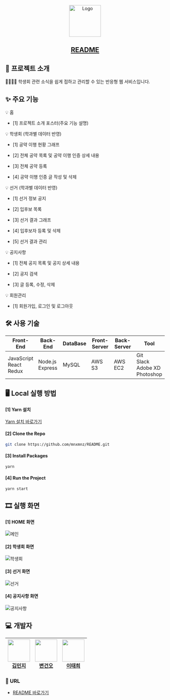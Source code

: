<p align="center">
  <a href="https://github.com/mnxmnz/README">
    <img src="https://img1.daumcdn.net/thumb/R1280x0/?scode=mtistory2&fname=https%3A%2F%2Fblog.kakaocdn.net%2Fdn%2FcyGltq%2FbtqQwownDQw%2FJuHE8Di0J0NUKT2vcaNGkK%2Fimg.png" alt="Logo" width="100" height="100">
  </a>

  <h2 align="center"><a href="http://gachonreadme.s3.ap-northeast-2.amazonaws.com/index.html#/">README</a>
</h2>
</p>

## 📑 프로젝트 소개

👩‍🎓👨‍🎓 학생회 관련 소식을 쉽게 접하고 관리할 수 있는 반응형 웹 서비스입니다.

## ✨ 주요 기능

💡 홈

  - [1] 프로젝트 소개 포스터(주요 기능 설명)

💡 학생회 (학과별 데이터 반영)

  - [1] 공약 이행 현황 그래프

  - [2] 전체 공약 목록 및 공약 이행 인증 상세 내용

  - [3] 전체 공약 등록

  - [4] 공약 이행 인증 글 작성 및 삭제

💡 선거 (학과별 데이터 반영)

  - [1] 선거 정보 공지

  - [2] 입후보 목록

  - [3] 선거 결과 그래프

  - [4] 입후보자 등록 및 삭제

  - [5] 선거 결과 관리

💡 공지사항

  - [1] 전체 공지 목록 및 공지 상세 내용

  - [2] 공지 검색

  - [3] 글 등록, 수정, 삭제

💡 회원관리

  - [1] 회원가입, 로그인 및 로그아웃
  
## 🛠 사용 기술

| Front-End | Back-End | DataBase | Front-Server | Back-Server | Tool |
| --- | --- | --- | --- | --- | --- |
| JavaScript<br>React<br>Redux | Node.js<br>Express | MySQL | AWS S3 | AWS EC2 | Git<br>Slack<br>Adobe XD<br>Photoshop |

## 🖥 Local 실행 방법

#### [1] Yarn 설치

[Yarn 설치 바로가기](https://classic.yarnpkg.com/en/docs/install#windows-stable)

#### [2] Clone the Repo

```sh
git clone https://github.com/mnxmnz/README.git
```

#### [3] Install Packages

```sh
yarn
```

#### [4] Run the Project

```sh
yarn start
```

## 🎞 실행 화면

#### [1] HOME 화면

![메인](https://drive.google.com/uc?export=view&id=1GYpJVTQ3EyZ737YwFCwcgnIvBoqyHy4j)

#### [2] 학생회 화면

![학생회](https://drive.google.com/uc?export=view&id=1Aesf_NceYchf6hjlVesvI4Ip0FKh4RRE)

#### [3] 선거 화면

![선거](https://drive.google.com/uc?export=view&id=1G2LEmaD4_XioRDdYW4M_iWoy-rOVIkby)

#### [4] 공지사항 화면

![공지사항](https://drive.google.com/uc?export=view&id=1kBh7F4ELha4VZJ6zb9PeYj6dCQ5UCE_b)


## 💻 개발자

| <img src="https://avatars1.githubusercontent.com/u/48766355?s=460&u=0419d273d1a31539ee4f1151cdacb6fefd45dacc&v=4" width="70" height="70"><br>[김민지](https://github.com/mnxmnz) | <img src="https://avatars0.githubusercontent.com/u/60571418?s=460&v=4" width="70" height="70"><br>[변건오](https://github.com/guno517) | <img src="https://avatars1.githubusercontent.com/u/49905817?s=460&u=42f915292211535284d32fc5d9a9250c3cad93d3&v=4" width="70" height="70"><br>[이태희](https://github.com/th0532) |
| --- | --- | --- |

### :link: URL

-   [README 바로가기](http://gachonreadme.s3.ap-northeast-2.amazonaws.com/index.html#/)
